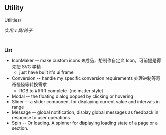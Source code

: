 ## Utility

Utilities/

*实用工具/轮子*

&nbsp;

**List**

* IconMaker -- make custom icons 未成品，想制作自定义 Icon，可前提是得先把 SVG 学精
  * just have built it's ui frame
* Conversion -- handle my specific conversion requirements 处理进制等奇奇怪怪等转换需求
  * RGB to #ffffff complete（no matter style）
* Modal -- the floating dialog popped by clicking or hovering
* Slider -- a slider component for displaying current value and intervals in range
* Message -- global notification, display global messages as feedback in response to user operations
* Spin -- Or loading. A spinner for displaying loading state of a page or a section.
